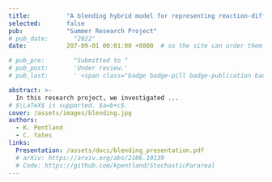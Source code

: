 ```yaml
---
title:          "A blending hybrid model for representing reaction-diffusion equations"
selected:       false
pub:            "Summer Research Project"
# pub_date:       "2022"
date:           207-09-01 00:01:00 +0800  # so the site can order them correctly

# pub_pre:        "Submitted to "
# pub_post:       'Under review.'
# pub_last:       ' <span class="badge badge-pill badge-publication badge-success">Spotlight</span>'

abstract: >-
  In this research project, we investigated ...
# $\LaTeX$ is supported. $a=b+c$.
cover: /assets/images/blending.jpg
authors:
  - K. Pentland
  - C. Yates
links:
  Presentation: /assets/docs/blending_presentation.pdf
  # arXiv: https://arxiv.org/abs/2106.10139
  # Code: https://github.com/kpentland/StochasticParareal
---
```



